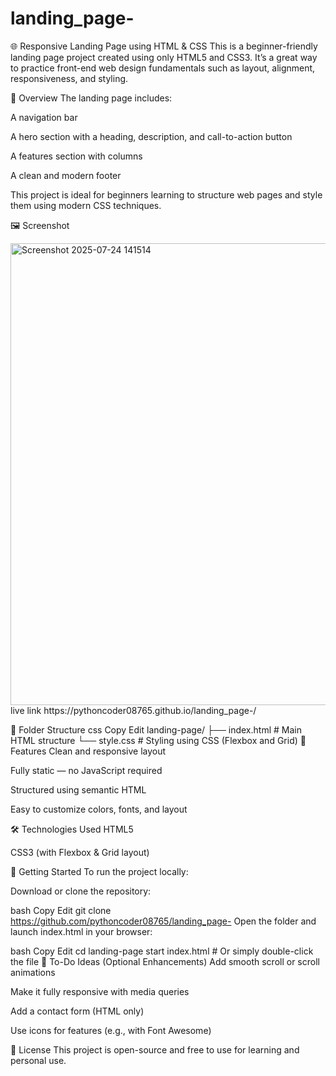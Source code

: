 # landing_page-
🌐 Responsive Landing Page using HTML & CSS
This is a beginner-friendly landing page project created using only HTML5 and CSS3. It’s a great way to practice front-end web design fundamentals such as layout, alignment, responsiveness, and styling.

🧾 Overview
The landing page includes:

A navigation bar

A hero section with a heading, description, and call-to-action button

A features section with columns

A clean and modern footer

This project is ideal for beginners learning to structure web pages and style them using modern CSS techniques.

🖼️ Screenshot

<img width="1261" height="739" alt="Screenshot 2025-07-24 141514" src="https://github.com/user-attachments/assets/eccf372d-2810-4634-b141-0cd61c8b50b7" />
live link  https://pythoncoder08765.github.io/landing_page-/

📁 Folder Structure
css
Copy
Edit
landing-page/
├── index.html     # Main HTML structure
└── style.css      # Styling using CSS (Flexbox and Grid)
🔧 Features
Clean and responsive layout

Fully static — no JavaScript required

Structured using semantic HTML

Easy to customize colors, fonts, and layout

🛠️ Technologies Used
HTML5

CSS3 (with Flexbox & Grid layout)

🚀 Getting Started
To run the project locally:

Download or clone the repository:

bash
Copy
Edit
git clone https://github.com/pythoncoder08765/landing_page-
Open the folder and launch index.html in your browser:

bash
Copy
Edit
cd landing-page
start index.html   # Or simply double-click the file
📌 To-Do Ideas (Optional Enhancements)
Add smooth scroll or scroll animations

Make it fully responsive with media queries

Add a contact form (HTML only)

Use icons for features (e.g., with Font Awesome)

📄 License
This project is open-source and free to use for learning and personal use.
